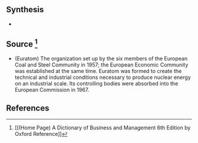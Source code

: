 ## Synthesis
- 
## Source [^1]
- (Euratom) The organization set up by the six members of the European Coal and Steel Community in 1957; the European Economic Community was established at the same time. Euratom was formed to create the technical and industrial conditions necessary to produce nuclear energy on an industrial scale. Its controlling bodies were absorbed into the European Commission in 1967.
## References

[^1]: [[(Home Page) A Dictionary of Business and Management 6th Edition by Oxford Reference]]